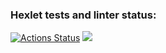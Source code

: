 ### Hexlet tests and linter status:
[![Actions Status](https://github.com/barcelona2004/python-project-49/workflows/hexlet-check/badge.svg)](https://github.com/barcelona2004/python-project-49/actions)
<a href="https://codeclimate.com/github/barcelona2004/python-project-49/maintainability"><img src="https://api.codeclimate.com/v1/badges/9bc31d1884d47ac32857/maintainability" /></a>
